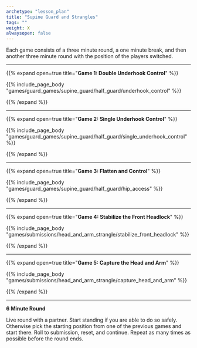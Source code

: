 ```yaml
--- 
archetype: "lesson_plan" 
title: "Supine Guard and Strangles"
tags: ""
weight: X
alwaysopen: false 
---
```


Each game consists of a three minute round, a one minute break, and then another three minute round with the position of the players switched. 

---
{{% expand open=true title="**Game 1: Double Underhook Control**" %}}

{{% include_page_body "games/guard_games/supine_guard/half_guard/underhook_control" %}}

{{% /expand %}}

---
{{% expand open=true title="**Game 2: Single Underhook Control**" %}}

{{% include_page_body "games/guard_games/supine_guard/half_guard/single_underhook_control" %}}

{{% /expand %}}

---
{{% expand open=true title="**Game 3: Flatten and Control**" %}}

{{% include_page_body "games/guard_games/supine_guard/half_guard/hip_access" %}}

{{% /expand %}}

---
{{% expand open=true title="**Game 4: Stabilize the Front Headlock**" %}}

{{% include_page_body "games/submissions/head_and_arm_strangle/stabilize_front_headlock" %}}

{{% /expand %}}

---
{{% expand open=true title="**Game 5: Capture the Head and Arm**" %}}


{{% include_page_body "games/submissions/head_and_arm_strangle/capture_head_and_arm" %}}

{{% /expand %}}

---
**6 Minute Round**

Live round with a partner. Start standing if you are able to do so safely. Otherwise pick the starting position from one of the previous games and start there. Roll to submission, reset, and continue. Repeat as many times as possible before the round ends. 




